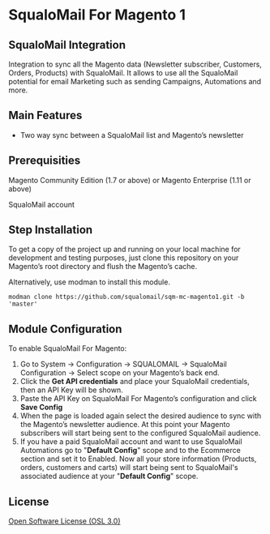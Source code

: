 # SqualoMail For Magento 1

## SqualoMail Integration

Integration to sync all the Magento data (Newsletter subscriber, Customers, Orders, Products) with SqualoMail. It allows to use all the SqualoMail potential for email Marketing such as sending Campaigns, Automations and more.

## Main Features

* Two way sync between a SqualoMail list and Magento’s newsletter

## Prerequisities

Magento Community Edition (1.7 or above) or Magento Enterprise (1.11 or above)

SqualoMail account

## Step Installation

To get a copy of the project up and running on your local machine for development and testing purposes, just clone this repository on your Magento’s root directory and flush the Magento’s cache.

Alternatively, use modman to install this module.

``modman clone https://github.com/squalomail/sqm-mc-magento1.git -b 'master'``

## Module Configuration

To enable SqualoMail For Magento:

1. Go to System -> Configuration -> SQUALOMAIL -> SqualoMail Configuration -> Select scope on your Magento’s back end.<br />
2. Click the <b>Get API credentials</b> and place your SqualoMail credentials, then an API Key will be shown.<br />
3. Paste the API Key on SqualoMail For Magento’s configuration and click <b>Save Config</b><br />
4. When the page is loaded again select the desired audience to sync with the Magento’s newsletter audience. At this point your Magento subscribers will start being sent to the configured SqualoMail audience.<br />
5. If you have a paid SqualoMail account and want to use SqualoMail Automations go to "<b>Default Config</b>" scope and to the Ecommerce section and set it to Enabled. Now all your store information (Products, orders, customers and carts) will start being sent to SqualoMail's associated audience at your "<b>Default Config</b>" scope.

## License

[Open Software License (OSL 3.0)](http://opensource.org/licenses/osl-3.0.php)
